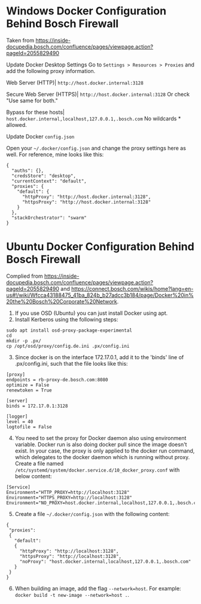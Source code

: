 # Windows Docker Configuration Behind Bosch Firewall

Taken from https://inside-docupedia.bosch.com/confluence/pages/viewpage.action?pageId=2055829490

Update Docker Desktop Settings
Go to ```Settings > Resources > Proxies``` and add the following proxy information.

Web Server (HTTP)|	```http://host.docker.internal:3128```	

Secure Web Server (HTTPS)|	```http://host.docker.internal:3128```    Or check "Use same for both."

Bypass for these hosts|	```host.docker.internal,localhost,127.0.0.1,.bosch.com```	No wildcards * allowed.


Update Docker ```config.json```

Open your `````~/.docker/config.json````` and change the proxy settings here as well. For reference, mine looks like this:
```
{
  "auths": {},
  "credsStore": "desktop",
  "currentContext": "default",
  "proxies": {
    "default": {
      "httpProxy": "http://host.docker.internal:3128",
      "httpsProxy": "http://host.docker.internal:3128"
    }
  },
  "stackOrchestrator": "swarm"
}
```

# Ubuntu Docker Configuration Behind Bosch Firewall 

Complied from https://inside-docupedia.bosch.com/confluence/pages/viewpage.action?pageId=2055829490 and https://connect.bosch.com/wikis/home?lang=en-us#!/wiki/Wfcca43188475_41ba_824b_b27adcc3b184/page/Docker%20in%20the%20Bosch%20Corporate%20Network.

1. If you use OSD (Ubuntu) you can just install Docker using apt. 
2. Install Kerberos using the following steps:
```
sudo apt install osd-proxy-package-experimental
cd
mkdir -p .px/
cp /opt/osd/proxy/config.de.ini .px/config.ini
```
3. Since docker is on the interface 172.17.0.1, add it to the 'binds' line of .px/config.ini, such that the file looks like this:
```
[proxy]
endpoints = rb-proxy-de.bosch.com:8080
optimize = False
renewtoken = True

[server]
binds = 172.17.0.1:3128

[logger]
level = 40
logtofile = False
```
4. You need to set the proxy for Docker daemon also using environment variable. Docker run is also doing docker pull since the image doesn't exist. In your case, the proxy is only applied to the docker run command, which delegates to the docker daemon which is running without proxy. Create a file named `/etc/systemd/system/docker.service.d/10_docker_proxy.conf` with below content:
```
[Service]
Environment="HTTP_PROXY=http://localhost:3128"
Environment="HTTPS_PROXY=http://localhost:3128"
Environment="NO_PROXY=host.docker.internal,localhost,127.0.0.1,.bosch.com"
```
5. Create a file `~/.docker/config.json` with the following content:
```
{
 "proxies":
 {
   "default":
   {
     "httpProxy": "http://localhost:3128",
     "httpsProxy": "http://localhost:3128",
     "noProxy": "host.docker.internal,localhost,127.0.0.1,.bosch.com"
   }
 }
}
```
6. When building an image, add the flag `--network=host`. For example: `docker build -t new-image --network=host .`.
